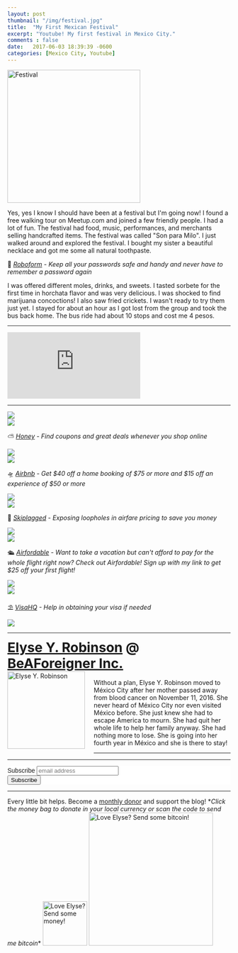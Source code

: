 ```yaml
---
layout: post
thumbnail: "/img/festival.jpg"
title:  "My First Mexican Festival"
excerpt: "Youtube! My first festival in Mexico City."
comments : false
date:   2017-06-03 18:39:39 -0600
categories: [Mexico City, Youtube]
---
```


<img src="/img/festival.jpg" width="300" height="300" alt="Festival">

Yes, yes I know I should have been at a festival but I'm going now! I found a free walking tour on Meetup.com and joined a few friendly people. I had a lot of fun. The festival had food, music, performances, and merchants selling handcrafted items. The festival was called "Son para Milo". I just walked around and explored the festival. I bought my sister a beautiful necklace and got me some all natural toothpaste.

🔑 <i><a href="https://www.roboform.com/key-features?affid=eyrob" target="_blank">Roboform</a> - Keep all your passwords safe and handy and never have to remember a password again</i>

I was offered different moles, drinks, and sweets. I tasted sorbete for the first time in horchata flavor and was very delicious. I was shocked to find marijuana concoctions! I also saw fried crickets. I wasn't ready to try them just yet. I stayed for about an hour as I got lost from the group and took the bus back home. The bus ride had about 10 stops and cost me 4 pesos.

<hr>

<iframe src="https://www.youtube.com/embed/F3jBI0tka20" frameborder="0" allow="accelerometer; autoplay; encrypted-media; gyroscope; picture-in-picture" allowfullscreen></iframe>

<hr>

<picture>
  <source srcset="/img/first festival (1).webp" type="image/webp">
  <source srcset="/img/first festival (1).jpg" type="image/jpeg">
<img src="/img/first festival (1).jpg">
</picture>
<br>

<picture>
  <source srcset="/img/first festival (2).webp" type="image/webp">
  <source srcset="/img/first festival (2).jpg" type="image/jpeg">
<img src="/img/first festival (2).jpg">
</picture>
<br>

⛅ <i><a href="https://joinhoney.com/ref/759tu9o" target="_blank">Honey</a> - Find coupons and great deals whenever you shop online</i><br>

<picture>
  <source srcset="/img/first festival (3).webp" type="image/webp">
  <source srcset="/img/first festival (3).jpg" type="image/jpeg">
<img src="/img/first festival (3).jpg">
</picture>
<br>

<picture>
  <source srcset="/img/first festival (4).webp" type="image/webp">
  <source srcset="/img/first festival (4).jpg" type="image/jpeg">
<img src="/img/first festival (4).jpg">
</picture>
<br>

🛸 <i><a href="https://www.airbnb.com/c/elyser93?currency=USD" target="_blank" rel="noopener noreferrer">Airbnb</a> - Get $40 off a home booking of $75 or more and $15 off an experience of $50 or more</i><br>

<picture>
  <source srcset="/img/first festival (5).webp" type="image/webp">
  <source srcset="/img/first festival (5).jpg" type="image/jpeg">
<img src="/img/first festival (5).jpg">
</picture>
<br>

<picture>
  <source srcset="/img/first festival (6).webp" type="image/webp">
  <source srcset="/img/first festival (6).jpg" type="image/jpeg">
<img src="/img/first festival (6).jpg">
</picture>
<br>

🎠 <i><a href="https://skiplagged.com/r/elyser" rel="noopener noreferrer" target="_blank">Skiplagged</a> - Exposing loopholes in airfare pricing to save you money</i><br>

<picture>
  <source srcset="/img/first festival (7).webp" type="image/webp">
  <source srcset="/img/first festival (7).jpg" type="image/jpeg">
<img src="/img/first festival (7).jpg">
</picture>
<br>

<picture>
  <source srcset="/img/first festival (8).webp" type="image/webp">
  <source srcset="/img/first festival (8).jpg" type="image/jpeg">
<img src="/img/first festival (8).jpg">
</picture>
<br>

🛳️ <i><a href="https://www.airfordable.com/referred?referrer=5a68bfc9535a390036c934f7" target="_blank" rel="noopener noreferrer">Airfordable</a> - Want to take a vacation but can't afford to pay for the whole flight right now? Check out Airfordable! Sign up with my link to get $25 off your first flight!</i><br>

<picture>
  <source srcset="/img/first festival (9).webp" type="image/webp">
  <source srcset="/img/first festival (9).jpg" type="image/jpeg">
<img src="/img/first festival (9).jpg">
</picture>
<br>

<picture>
  <source srcset="/img/first festival (10).webp" type="image/webp">
  <source srcset="/img/first festival (10).jpg" type="image/jpeg">
<img src="/img/first festival (10).jpg">
</picture>
<br>

⛱️ <i><a href="https://www.visahq.com/?a_aid=vaff9616" target="_blank" rel="noopener noreferrer">VisaHQ</a> - Help in obtaining your visa if needed</i><br>

<picture>
  <source srcset="/img/first festival (11).webp" type="image/webp">
  <source srcset="/img/first festival (11).jpg" type="image/jpeg">
<img src="/img/first festival (11).jpg">
</picture>

<hr>

<div style="font-size: 30px; font-weight: bold;"><a href="https://elyserobinson.com" target="_blank">Elyse Y. Robinson</a> @ <a href="https://www.beaforeigner.com" target="_blank">BeAForeigner Inc.</a></div>
<div style="float: left; padding: 0 20px 20px 0;"><img src="/img/me86.gif" width="175" height="175" alt="Elyse Y. Robinson"></div>
<br>
Without a plan, Elyse Y. Robinson moved to México City after her mother passed away from blood cancer on November 11, 2016. She never heard of México City nor even visited México before. She just knew she had to escape America to mourn. She had quit her whole life to help her family anyway. She had nothing more to lose. She is going into her fourth year in México and she is there to stay!

<hr>

<div class="sharethis-inline-share-buttons"></div>

<hr>

<!-- Begin Mailchimp Signup Form -->
<link href="//cdn-images.mailchimp.com/embedcode/horizontal-slim-10_7.css" rel="stylesheet" type="text/css">
<style type="text/css">
	#mc_embed_signup{background:#fff; clear:left; font:14px Helvetica,Arial,sans-serif; width:100%;}
	/* Add your own Mailchimp form style overrides in your site stylesheet or in this style block.
	   We recommend moving this block and the preceding CSS link to the HEAD of your HTML file. */
</style>
<div id="mc_embed_signup">
<form action="https://elyserobinson.us14.list-manage.com/subscribe/post?u=d8681ae8829338461cc453b4a&amp;id=f1fd37520f" method="post" id="mc-embedded-subscribe-form" name="mc-embedded-subscribe-form" class="validate" target="_blank" novalidate>
    <div id="mc_embed_signup_scroll">
	<label for="mce-EMAIL">Subscribe</label>
	<input type="email" value="" name="EMAIL" class="email" id="mce-EMAIL" placeholder="email address" required>
    <!-- real people should not fill this in and expect good things - do not remove this or risk form bot signups-->
    <div style="position: absolute; left: -5000px;" aria-hidden="true"><input type="text" name="b_d8681ae8829338461cc453b4a_f1fd37520f" tabindex="-1" value=""></div>
    <div class="clear"><input type="submit" value="Subscribe" name="subscribe" id="mc-embedded-subscribe" class="button"></div>
    </div>
</form>
</div>

<!--End mc_embed_signup-->

<hr>

<div class="text-align: center">
Every little bit helps. Become a <a href="https://liberapay.com/elyserobinson" target="_blank">monthly donor</a> and support the blog! *<i>Click the money bag to donate in your local currency or scan the code to send me bitcoin</i>*
<a href="https://liberapay.com/elyserobinson" target="_blank"><img src="/img/419_money_bag_BTC_solid.gif" width="100" height="100" alt="Love Elyse? Send some money!"></a>

<picture>
  <source srcset="/img/bitcoin.webp" type="image/webp">
  <source srcset="/img/bitcoin.jpeg" type="image/jpeg">
  <img src="/img/bitcoin.jpeg" width="280" height="300" alt="Love Elyse? Send some bitcoin!">
</picture>
</div>
